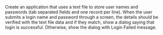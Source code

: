 
Create an application that uses a text file to store user names and passwords (tab separated
fields and one record per line). When the user submits a login name and password through a
screen, the details should be verified with the text file data and if they match, show a dialog
saying that login is successful. Otherwise, show the dialog with Login Failed message.
